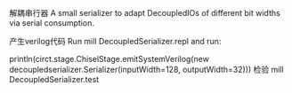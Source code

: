 解耦串行器
A small serializer to adapt DecoupledIOs of different bit widths via serial consumption.

产生verilog代码
Run mill DecoupledSerializer.repl and run:

println(circt.stage.ChiselStage.emitSystemVerilog(new decoupledserializer.Serializer(inputWidth=128, outputWidth=32)))
检验
mill DecoupledSerializer.test
